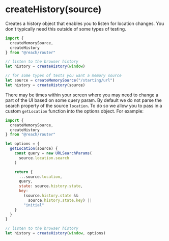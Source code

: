 # createHistory(source)

Creates a history object that enables you to listen for location changes. You don't typically need this outside of some types of testing.

```jsx
import {
  createMemorySource,
  createHistory
} from "@reach/router"

// listen to the browser history
let history = createHistory(window)

// for some types of tests you want a memory source
let source = createMemorySource("/starting/url")
let history = createHistory(source)
```

There may be times within your screen where you may need to change a part of the UI based on some query param. By default we do not parse the search property of the source `location`. To do so we allow you to pass in a custom `getLocation` function into the options object. For example:

```jsx
import {
  createMemorySource,
  createHistory
} from "@reach/router"

let options = {
  getLocation(source) {
    const query = new URLSearchParams(
      source.location.search
    )

    return {
      ...source.location,
      query,
      state: source.history.state,
      key:
        (source.history.state &&
          source.history.state.key) ||
        "initial"
    }
  }
}

// listen to the browser history
let history = createHistory(window, options)
```
